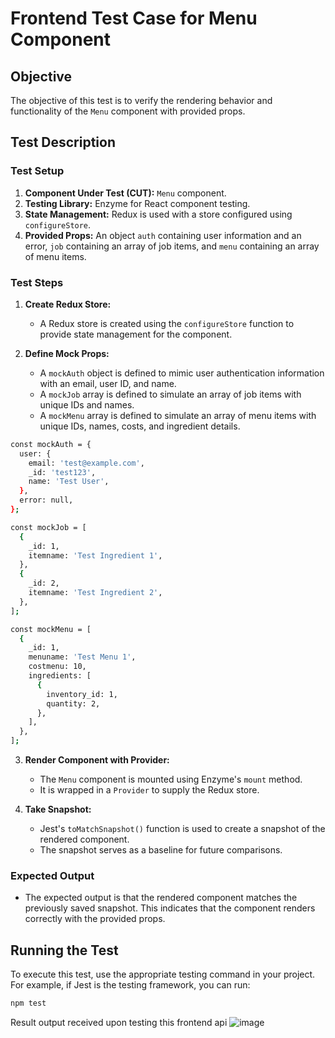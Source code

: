 # Frontend Test Case for Menu Component

## Objective

The objective of this test is to verify the rendering behavior and functionality of the `Menu` component with provided props.

## Test Description

### Test Setup

1. **Component Under Test (CUT):** `Menu` component.
2. **Testing Library:** Enzyme for React component testing.
3. **State Management:** Redux is used with a store configured using `configureStore`.
4. **Provided Props:** An object `auth` containing user information and an error, `job` containing an array of job items, and `menu` containing an array of menu items.

### Test Steps

1. **Create Redux Store:**
   - A Redux store is created using the `configureStore` function to provide state management for the component.

2. **Define Mock Props:**
   - A `mockAuth` object is defined to mimic user authentication information with an email, user ID, and name.
   - A `mockJob` array is defined to simulate an array of job items with unique IDs and names.
   - A `mockMenu` array is defined to simulate an array of menu items with unique IDs, names, costs, and ingredient details.

```bash
const mockAuth = {
  user: {
    email: 'test@example.com',
    _id: 'test123',
    name: 'Test User',
  },
  error: null,
};

const mockJob = [
  {
    _id: 1,
    itemname: 'Test Ingredient 1',
  },
  {
    _id: 2,
    itemname: 'Test Ingredient 2',
  },
];

const mockMenu = [
  {
    _id: 1,
    menuname: 'Test Menu 1',
    costmenu: 10,
    ingredients: [
      {
        inventory_id: 1,
        quantity: 2,
      },
    ],
  },
];
```

3. **Render Component with Provider:**
   - The `Menu` component is mounted using Enzyme's `mount` method.
   - It is wrapped in a `Provider` to supply the Redux store.

4. **Take Snapshot:**
   - Jest's `toMatchSnapshot()` function is used to create a snapshot of the rendered component.
   - The snapshot serves as a baseline for future comparisons.

### Expected Output

- The expected output is that the rendered component matches the previously saved snapshot. This indicates that the component renders correctly with the provided props.

## Running the Test

To execute this test, use the appropriate testing command in your project. For example, if Jest is the testing framework, you can run:

```bash
npm test
```
Result output received upon testing this frontend api
![image](https://github.com/drs1951/CSC510_Group31/assets/85347670/2a755d63-80c7-4252-8d99-604a4a98f3a5)

